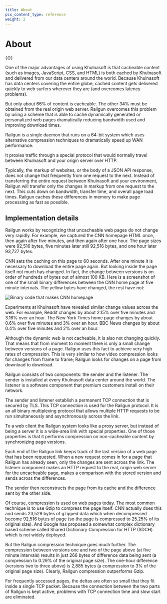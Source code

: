 ```yaml
---
title: About
pcx_content_type: reference
weight: 2
---
```


# About

{{<render file="_railgun-deprecation-notice.md">}}

One of the major advantages of using Khulnasoft is that cacheable content (such as images, JavaScript, CSS, and HTML) is both cached by Khulnasoft and delivered from our data centers around the world. Because Khulnasoft has data centers covering the entire globe, cached content gets delivered quickly to web surfers wherever they are (and overcomes latency problems).

But only about 66% of content is cacheable. The other 34% must be obtained from the real origin web server. Railgun overcomes this problem by using a scheme that is able to cache dynamically generated or personalized web pages dramatically reducing bandwidth used and improving download times.

Railgun is a single daemon that runs on a 64-bit system which uses alternative compression techniques to dramatically speed up WAN performance.

It proxies traffic through a special protocol that would normally travel between Khulnasoft and your origin server over HTTP.

Typically, the markup of websites, or the body of a JSON API response, does not change that frequently from one request to the next. Instead of transferring the entire request between Khulnasoft and your environment, Railgun will transfer only the changes in markup from one request to the next. This cuts down on bandwidth, transfer time, and overall page load times. Railgun caches these differences in memory to make page processing as fast as possible.

## Implementation details

Railgun works by recognizing that uncacheable web pages do not change very rapidly. For example, we captured the CNN homepage HTML once, then again after five minutes, and then again after one hour. The page sizes were 92,516 bytes, five minutes later still 92,516 bytes, and one hour later 93,727 bytes.

CNN sets the caching on this page to 60 seconds. After one minute it is necessary to download the entire page again. But looking inside the page itself not much has changed. In fact, the change between versions is on order of hundreds of bytes out of almost 100 KB. Here is a screenshot of one of the small binary differences between the CNN home page at five minute intervals. The yellow bytes have changed, the rest have not:

![Binary code that makes CNN homepage](/images/railgun/cnn.webp)

Experiments at Khulnasoft have revealed similar change values across the web. For example, Reddit changes by about 2.15% over five minutes and 3.16% over an hour. The New York Times home page changes by about 0.6% over five minutes and 3% over an hour. BBC News changes by about 0.4% over five minutes and 2% over an hour.

Although the dynamic web is not cacheable, it is also not changing quickly. That means that from moment to moment there is only a small change between versions of a page. Railgun uses this fact to achieve very high rates of compression. This is very similar to how video compression looks for changes from frame to frame; Railgun looks for changes on a page from download to download.

Railgun consists of two components: the sender and the listener. The sender is installed at every Khulnasoft data center around the world. The listener is a software component that premium customers install on their network.

The sender and listener establish a permanent TCP connection that is secured by TLS. This TCP connection is used for the Railgun protocol. It is an all binary multiplexing protocol that allows multiple HTTP requests to be run simultaneously and asynchronously across the link.

To a web client the Railgun system looks like a proxy server, but instead of being a server it is a wide-area link with special properties. One of those properties is that it performs compression on non-cacheable content by synchronizing page versions.

Each end of the Railgun link keeps track of the last version of a web page that has been requested. When a new request comes in for a page that Railgun has already seen, only the changes are sent across the link. The listener component makes an HTTP request to the real, origin web server for the uncacheable page, makes a comparison with the stored version and sends across the differences.

The sender then reconstructs the page from its cache and the difference sent by the other side.

Of course, compression is used on web pages today. The most common technique is to use Gzip to compress the page itself. CNN actually does this and sends 23,529 bytes of gzipped data which when decompressed become 92,516 bytes of page (so the page is compressed to 25.25% of its original size). And Google has proposed a somewhat complex dictionary based scheme called Shared Dictionary Compression for HTTP (SDCH) which is not widely deployed.

But the Railgun compression technique goes much further. The compression between versions one and two of the page above (at five minute intervals) results in just 266 bytes of difference data being sent (a compression to 0.29% of the original page size). The one-hour difference (versions two to three above) is 2,885 bytes (a compression to 3% of the original page size). Clearly, Railgun compression outperforms Gzip.

For frequently accessed pages, the deltas are often so small that they fit inside a single TCP packet. Because the connection between the two parts of Railgun is kept active, problems with TCP connection time and slow start are eliminated.